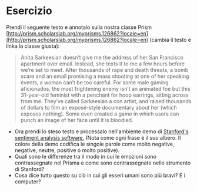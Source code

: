 # Esercizio

Prendi il seguente testo e annotalo sulla nostra classe Prism [http://prism.scholarslab.org/myprisms.126862?locale=en](http://prism.scholarslab.org/myprisms.126862?locale=en)  (cambia il testo e linka la classe giusta):

> Anita Sarkeesian doesn’t give me the address of her San Francisco apartment over email. Instead, she texts it to me a few hours before we’re set to meet. After thousands of rape and death threats, a bomb scare and an email promising a mass shooting at one of her speaking events, a woman can’t be too careful. For some male gaming aficionados, the most frightening enemy isn’t an animated foe but this 31-year-old feminist with a penchant for hoop earrings, sitting across from me. They’ve called Sarkeesian a con artist, and raised thousands of dollars to film an exposé-style documentary about her (which exposes nothing). Some even created a game in which users can punch an image of her face until it is bloodied.

* Ora prendi lo steso testo e processalo nell'ambiente demo di [Stanford's sentiment analysis software.](https://nlp.stanford.edu/sentiment/) (Nota come ogni frase è il suo albero. Il colore della demo codifica le singole parole come molto negative, negative, neutre, positive o molto positive).
* Quali sono le differenze tra il modo in cui le emozioni sono contrassegnate nel Prisma e come sono contrassegnate nello strumento di Stanford?
* Cosa dice tutto questo su ciò in cui gli esseri umani sono più bravi? E i computer?
